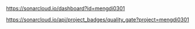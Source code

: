 https://sonarcloud.io/dashboard?id=mengdi0301

https://sonarcloud.io/api/project_badges/quality_gate?project=mengdi0301
